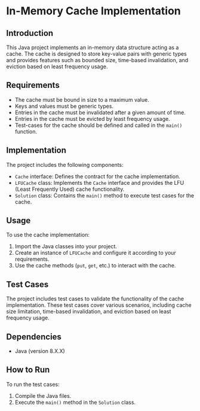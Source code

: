 # In-Memory Cache Implementation

## Introduction
This Java project implements an in-memory data structure acting as a cache. The cache is designed to store key-value pairs with generic types and provides features such as bounded size, time-based invalidation, and eviction based on least frequency usage.

## Requirements
- The cache must be bound in size to a maximum value.
- Keys and values must be generic types.
- Entries in the cache must be invalidated after a given amount of time.
- Entries in the cache must be evicted by least frequency usage.
- Test-cases for the cache should be defined and called in the `main()` function.

## Implementation
The project includes the following components:
- `Cache` interface: Defines the contract for the cache implementation.
- `LFUCache` class: Implements the `Cache` interface and provides the LFU (Least Frequently Used) cache functionality.
- `Solution` class: Contains the `main()` method to execute test cases for the cache.

## Usage
To use the cache implementation:
1. Import the Java classes into your project.
2. Create an instance of `LFUCache` and configure it according to your requirements.
3. Use the cache methods (`put`, `get`, etc.) to interact with the cache.

## Test Cases
The project includes test cases to validate the functionality of the cache implementation. These test cases cover various scenarios, including cache size limitation, time-based invalidation, and eviction based on least frequency usage.

## Dependencies
- Java (version 8.X.X)

## How to Run
To run the test cases:
1. Compile the Java files.
2. Execute the `main()` method in the `Solution` class.


